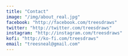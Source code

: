 ```yaml
---
title: "Contact"
image: "/img/about_real.jpg"
facebook: "http://facebook.com/treesdraws"
twitter: "http://twitter.com/treesdraws"
instagram: "http://instagram.com/treesdraws"
kofi: "http://ko-fi.com/treesdraws"
email: "treesneal@gmail.com"
---
```



